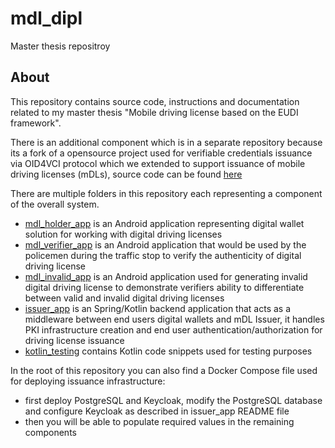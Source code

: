 # mdl_dipl
Master thesis repositroy



<!-- ABOUT  -->
## About

This repository contains source code, instructions and documentation related to my master thesis "Mobile driving license based on the EUDI framework".

There is an additional component which is in a separate repository because its a fork of a opensource project used for verifiable credentials issuance via OID4VCI protocol which we extended to support issuance of mobile driving licenses (mDLs), source code can be found <a href="https://github.com/hrvoje459/waltid-identity">here</a>

There are multiple folders in this repository each representing a component of the overall system.
  - <a href="./mdl_holder_app/">mdl_holder_app</a> is an Android application representing digital wallet solution for working with digital driving licenses
  - <a href="./mdl_verifier_app/">mdl_verifier_app</a> is an Android application that would be used by the policemen during the traffic stop to verify the authenticity of digital driving license
  - <a href="./mdl_invalid_app/">mdl_invalid_app</a> is an Android application used for generating invalid digital driving license to demonstrate verifiers ability to differentiate between valid and invalid digital driving licenses
  - <a href="./issuer_app/">issuer_app</a> is an Spring/Kotlin backend application that acts as a middleware between end users digital wallets and mDL Issuer, it handles PKI infrastructure creation and end user authentication/authorization for driving license issuance
  - <a href="./kotlin_testing/">kotlin_testing</a> contains Kotlin code snippets used for testing purposes


In the root of this repository you can also find a Docker Compose file used for deploying issuance infrastructure:
  - first deploy PostgreSQL and Keycloak, modify the PostgreSQL database and configure Keycloak as described in issuer_app README file
  - then you will be able to populate required values in the remaining components

